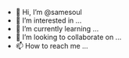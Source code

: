 - 👋 Hi, I’m @samesoul
- 👀 I’m interested in ...
- 🌱 I’m currently learning ...
- 💞️ I’m looking to collaborate on ...
- 📫 How to reach me ...

<!---
samesoul/samesoul is a ✨ special ✨ repository because its `README.md` (this file) appears on your GitHub profile.
You can click the Preview link to take a look at your changes.
--->
